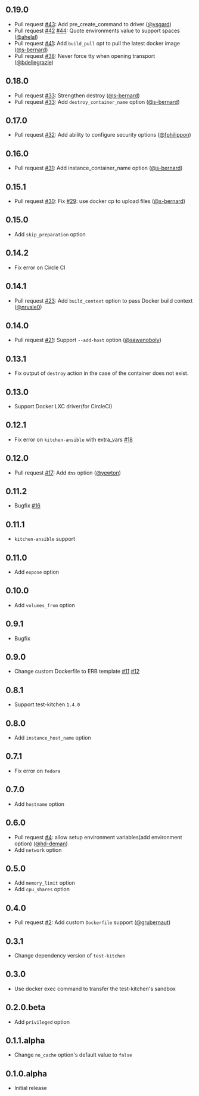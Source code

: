 ## 0.19.0

* Pull request [#43][]: Add pre_create_command to driver ([@ysgard][])
* Pull request [#42][] [#44][]: Quote environments value to support spaces ([@ahelal][])
* Pull request [#41][]: Add `build_pull` opt to pull the latest docker image ([@s-bernard][])
* Pull request [#38][]: Never force tty when opening transport ([@bdellegrazie][])

## 0.18.0

* Pull request [#33][]: Strengthen destroy ([@s-bernard][])
* Pull request [#33][]: Add `destroy_container_name` option ([@s-bernard][])

## 0.17.0

* Pull request [#32][]: Add ability to configure security options ([@fphilippon][])

## 0.16.0

* Pull request [#31][]: Add instance_container_name option ([@s-bernard][])

## 0.15.1

* Pull request [#30][]: Fix [#29][]: use docker cp to upload files ([@s-bernard][])

## 0.15.0

* Add `skip_preparation` option

## 0.14.2

* Fix error on Circle CI

## 0.14.1

* Pull request [#23][]: Add `build_context` option to pass Docker build context ([@nrvale0][])

## 0.14.0

* Pull request [#21][]: Support `--add-host` option ([@sawanoboly][])

## 0.13.1

- Fix output of `destroy` action in the case of the container does not exist.

## 0.13.0

* Support Docker LXC driver(for CircleCI)

## 0.12.1

* Fix error on `kitchen-ansible` with extra_vars [#18][]

## 0.12.0

* Pull request [#17][]: Add `dns` option ([@yewton][])

## 0.11.2

* Bugfix [#16][]

## 0.11.1

* `kitchen-ansible` support

## 0.11.0

* Add `expose` option

## 0.10.0

* Add `volumes_from` option

## 0.9.1

* Bugfix

## 0.9.0

* Change custom Dockerfile to ERB template [#11][] [#12][]

## 0.8.1

* Support test-kitchen `1.4.0`

## 0.8.0

* Add `instance_host_name` option

## 0.7.1

* Fix error on `fedora`

## 0.7.0

* Add `hostname` option

## 0.6.0

* Pull request [#4][]: allow setup environment variables(add environment option) ([@hd-deman][])
* Add `network` option

## 0.5.0

* Add `memory_limit` option
* Add `cpu_shares` option

## 0.4.0

* Pull request [#2][]: Add custom `Dockerfile` support ([@grubernaut][])

## 0.3.1

* Change dependency version of `test-kitchen`

## 0.3.0

* Use docker exec command to transfer the test-kitchen's sandbox

## 0.2.0.beta

* Add `privileged` option

## 0.1.1.alpha

* Change `no_cache` option's default value to `false`

## 0.1.0.alpha

* Initial release

<!--- The following link definition list is generated by PimpMyChangelog --->
[#2]: https://github.com/marcy-terui/kitchen-docker_cli/issues/2
[#4]: https://github.com/marcy-terui/kitchen-docker_cli/issues/4
[#11]: https://github.com/marcy-terui/kitchen-docker_cli/issues/11
[#12]: https://github.com/marcy-terui/kitchen-docker_cli/issues/12
[#16]: https://github.com/marcy-terui/kitchen-docker_cli/issues/16
[#17]: https://github.com/marcy-terui/kitchen-docker_cli/issues/17
[#18]: https://github.com/marcy-terui/kitchen-docker_cli/issues/18
[#21]: https://github.com/marcy-terui/kitchen-docker_cli/issues/21
[#23]: https://github.com/marcy-terui/kitchen-docker_cli/issues/23
[#29]: https://github.com/marcy-terui/kitchen-docker_cli/issues/29
[#30]: https://github.com/marcy-terui/kitchen-docker_cli/issues/30
[#31]: https://github.com/marcy-terui/kitchen-docker_cli/issues/31
[#32]: https://github.com/marcy-terui/kitchen-docker_cli/issues/32
[#33]: https://github.com/marcy-terui/kitchen-docker_cli/issues/33
[#38]: https://github.com/marcy-terui/kitchen-docker_cli/issues/38
[#41]: https://github.com/marcy-terui/kitchen-docker_cli/issues/41
[#42]: https://github.com/marcy-terui/kitchen-docker_cli/issues/42
[#43]: https://github.com/marcy-terui/kitchen-docker_cli/issues/43
[#44]: https://github.com/marcy-terui/kitchen-docker_cli/issues/44
[@ahelal]: https://github.com/ahelal
[@bdellegrazie]: https://github.com/bdellegrazie
[@fphilippon]: https://github.com/fphilippon
[@grubernaut]: https://github.com/grubernaut
[@hd-deman]: https://github.com/hd-deman
[@nrvale0]: https://github.com/nrvale0
[@s-bernard]: https://github.com/s-bernard
[@sawanoboly]: https://github.com/sawanoboly
[@yewton]: https://github.com/yewton
[@ysgard]: https://github.com/ysgard